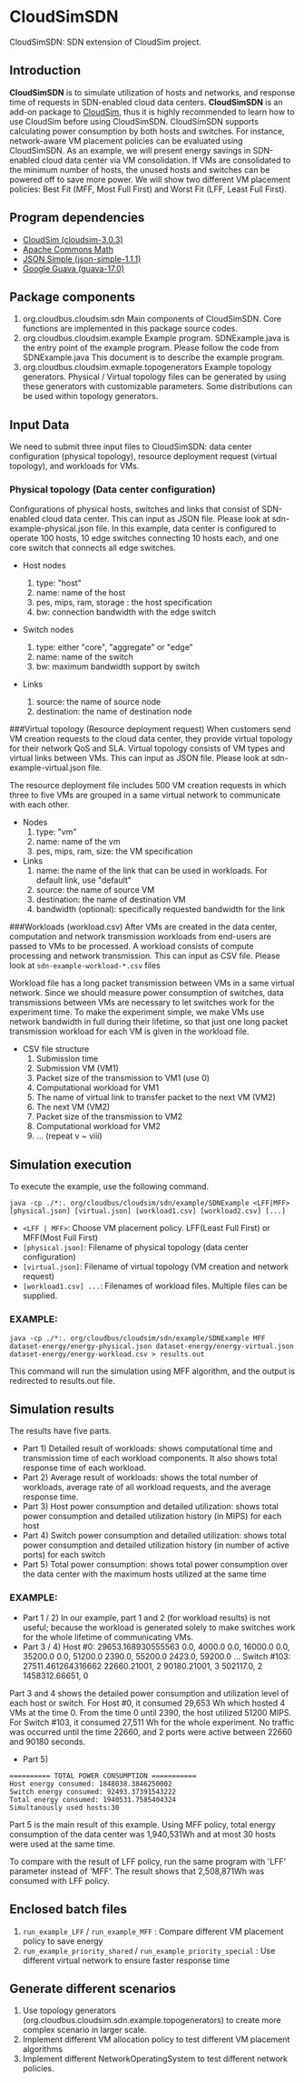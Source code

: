 # CloudSimSDN
CloudSimSDN: SDN extension of CloudSim project.

## Introduction

**CloudSimSDN** is to simulate utilization of hosts and networks, and response time of requests in SDN-enabled cloud data centers.
**CloudSimSDN** is an add-on package to [CloudSim](http://www.cloudbus.org/cloudsim/), thus it is highly recommended to learn how to use CloudSim before using CloudSimSDN.
CloudSimSDN supports calculating power consumption by both hosts and switches. For instance, network-aware VM placement policies can be evaluated using CloudSimSDN. As an example, we will present energy savings in SDN-enabled cloud data center via VM consolidation. If VMs are consolidated to the minimum number of hosts, the unused hosts and switches can be powered off to save more power. We will show two different VM placement policies: Best Fit (MFF, Most Full First) and Worst Fit (LFF, Least Full First).

## Program dependencies
* [CloudSim (cloudsim-3.0.3)](https://code.google.com/p/cloudsim/)
* [Apache Commons Math](http://commons.apache.org/proper/commons-math/download_math.cgi)
* [JSON Simple (json-simple-1.1.1)](https://code.google.com/p/json-simple/)
* [Google Guava (guava-17.0)](https://code.google.com/p/guava-libraries/)

## Package components
1. org.cloudbus.cloudsim.sdn
  Main components of CloudSimSDN. Core functions are implemented in this package source codes.
2. org.cloudbus.cloudsim.example
  Example program. SDNExample.java is the entry point of the example program. Please follow the code from SDNExample.java
  This document is to describe the example program.
3. org.cloudbus.cloudsim.exmaple.topogenerators
  Example topology generators. Physical / Virtual topology files can be generated by using these generators with customizable parameters. Some distributions can be used within topology generators.

## Input Data
We need to submit three input files to CloudSimSDN: data center configuration (physical topology), resource deployment request (virtual topology), and workloads for VMs.

### Physical topology (Data center configuration)
Configurations of physical hosts, switches and links that consist of SDN-enabled cloud data center. This can input as JSON file.  Please look at sdn-example-physical.json file. 
In this example, data center is configured to operate 100 hosts, 10 edge switches connecting 10 hosts each, and one core switch that connects all edge switches.

* Host nodes
  1. type: "host"
  2. name: name of the host
  3. pes, mips, ram, storage : the host specification
  4. bw: connection bandwidth with the edge switch

* Switch nodes
  1. type: either "core", "aggregate" or "edge"
  2. name: name of the switch
  3. bw: maximum bandwidth support by switch

* Links
  1. source: the name of source node
  2. destination: the name of destination node

###Virtual topology (Resource deployment request)
When customers send VM creation requests to the cloud data center, they provide virtual topology for their network QoS and SLA. Virtual topology consists of VM types and virtual links between VMs. This can input as JSON file. Please look at sdn-example-virtual.json file.

The resource deployment file includes 500 VM creation requests in which three to five VMs are grouped in a same virtual network to communicate with each other. 

* Nodes
  1. type: "vm"
  2. name: name of the vm
  3. pes, mips, ram, size: the VM specification
* Links
  1. name: the name of the link that can be used in workloads. For default link, use "default"
  2. source: the name of source VM
  3. destination: the name of destination VM
  4. bandwidth (optional): specifically requested bandwidth for the link

###Workloads (workload.csv)
After VMs are created in the data center, computation and network transmission workloads from end-users are passed to VMs to be processed. A workload consists of compute processing and network transmission. This can input as CSV file.
Please look at `sdn-example-workload-*.csv` files

Workload file has a long packet transmission between VMs in a same virtual network. Since we should measure power consumption of switches, data transmissions between VMs are necessary to let switches work for the experiment time. To make the experiment simple, we make VMs use network bandwidth in full during their lifetime, so that just one long packet transmission workload for each VM is given in the workload file.

* CSV file structure
  1. Submission time
  2. Submission VM (VM1)
  3. Packet size of the transmission to VM1 (use 0)
  4. Computational workload for VM1
  5. The name of virtual link to transfer packet to the next VM (VM2)
  6. The next VM (VM2)
  7. Packet size of the transmission to VM2
  8. Computational workload for VM2
  9. ... (repeat v ~ viii)

## Simulation execution
To execute the example, use the following command.

```
java -cp ./*:. org/cloudbus/cloudsim/sdn/example/SDNExample <LFF|MFF> [physical.json] [virtual.json] [workload1.csv] [workload2.csv] [...]
```

* ```<LFF | MFF>```: Choose VM placement policy. LFF(Least Full First) or MFF(Most Full First)
* ```[physical.json]```: Filename of physical topology (data center configuration)
* ```[virtual.json]```: Filename of virtual topology (VM creation and network request)
* ```[workload1.csv] ...```: Filenames of workload files. Multiple files can be supplied.

### EXAMPLE:
```
java -cp ./*:. org/cloudbus/cloudsim/sdn/example/SDNExample MFF dataset-energy/energy-physical.json dataset-energy/energy-virtual.json dataset-energy/energy-workload.csv > results.out
```

This command will run the simulation using MFF algorithm, and the output is redirected to results.out file.
## Simulation results
The results have five parts.

* Part 1) Detailed result of workloads: shows computational time and transmission time of each workload components. It also shows total response time of each workload.
* Part 2) Average result of workloads: shows the total number of workloads, average rate of all workload requests, and the average response time.
* Part 3) Host power consumption and detailed utilization: shows total power consumption and detailed utilization history (in MIPS) for each host
* Part 4) Switch power consumption and detailed utilization: shows total power consumption and detailed utilization history (in number of active ports) for each switch
* Part 5) Total power consumption: shows total power consumption over the data center with the maximum hosts utilized at the same time

### EXAMPLE:
* Part 1 / 2) In our example, part 1 and 2 (for workload results) is not useful; because the workload is generated solely to make switches work for the whole lifetime of communicating VMs. 
* Part 3 / 4)
    Host #0: 29653.168930555563
    0.0, 4000.0
    0.0, 16000.0
    0.0, 35200.0
    0.0, 51200.0
    2390.0, 55200.0
    2423.0, 59200.0
    ...
    Switch #103: 27511.461264316662
    22660.21001, 2
    90180.21001, 3
    502117.0, 2
    1458312.66651, 0
 
Part 3 and 4 shows the detailed power consumption and utilization level of each host or switch. 
For Host #0, it consumed 29,653 Wh which hosted 4 VMs at the time 0. From the time 0 until 2390, the host utilized 51200 MIPS. 
For Switch #103, it consumed 27,511 Wh for the whole experiment. No traffic was occurred until the time 22660, and 2 ports were active between 22660 and 90180 seconds.

* Part 5)
```
========== TOTAL POWER CONSUMPTION ===========
Host energy consumed: 1848038.3846250002
Switch energy consumed: 92493.37391543222
Total energy consumed: 1940531.7585404324
Simultanously used hosts:30
```
Part 5 is the main result of this example. Using MFF policy, total energy consumption of the data center was 1,940,531Wh and at most 30 hosts were used at the same time.
 
To compare with the result of LFF policy, run the same program with 'LFF' parameter instead of 'MFF'. The result shows that 2,508,871Wh was consumed with LFF policy.
 
## Enclosed batch files

1. ```run_example_LFF``` / ```run_example_MFF``` : Compare different VM placement policy to save energy
2. ```run_example_priority_shared``` / ```run_example_priority_special``` : Use different virtual network to ensure faster response time

## Generate different scenarios
1. Use topology generators (org.cloudbus.cloudsim.sdn.example.topogenerators) to create more complex scenario in larger scale.
2. Implement different VM allocation policy to test different VM placement algorithms
3. Implement different NetworkOperatingSystem to test different network policies.



